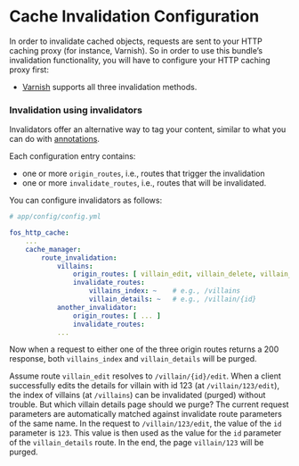 Cache Invalidation Configuration
================================

In order to invalidate cached objects, requests are sent to your HTTP caching
proxy (for instance, Varnish). So in order to use this bundle’s invalidation
functionality, you will have to configure your HTTP caching proxy first:

* [Varnish](varnish.md) supports all three invalidation methods.

### Invalidation using invalidators

Invalidators offer an alternative way to tag your content, similar to what
you can do with [annotations](tagging.md).

Each configuration entry contains:

* one or more `origin_routes`, i.e., routes that trigger the invalidation
* one or more `invalidate_routes`, i.e., routes that will be invalidated.

You can configure invalidators as follows:
```yaml
# app/config/config.yml

fos_http_cache:
    ...
    cache_manager:
        route_invalidation:
            villains:
                origin_routes: [ villain_edit, villain_delete, villain_publish ]
                invalidate_routes:
                    villains_index: ~    # e.g., /villains
                    villain_details: ~   # e.g., /villain/{id}
            another_invalidator:
                origin_routes: [ ... ]
                invalidate_routes:
            ...
```

Now when a request to either one of the three origin routes returns a 200 response, both `villains_index` and
`villain_details` will be purged.

Assume route `villain_edit` resolves to `/villain/{id}/edit`. When a client successfully edits the details for villain
with id 123 (at `/villain/123/edit`), the index of villains (at `/villains`) can be invalidated (purged) without
trouble. But which villain details page should we purge? The current request parameters are automatically matched
against invalidate route parameters of the same name. In the request to `/villain/123/edit`, the value of the `id`
parameter is `123`. This value is then used as the value for the `id` parameter of the `villain_details` route. In the
end, the page `villain/123` will be purged.
